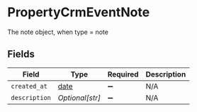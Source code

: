 # PropertyCrmEventNote

The note object, when type = note


## Fields

| Field                                                                | Type                                                                 | Required                                                             | Description                                                          |
| -------------------------------------------------------------------- | -------------------------------------------------------------------- | -------------------------------------------------------------------- | -------------------------------------------------------------------- |
| `created_at`                                                         | [date](https://docs.python.org/3/library/datetime.html#date-objects) | :heavy_minus_sign:                                                   | N/A                                                                  |
| `description`                                                        | *Optional[str]*                                                      | :heavy_minus_sign:                                                   | N/A                                                                  |